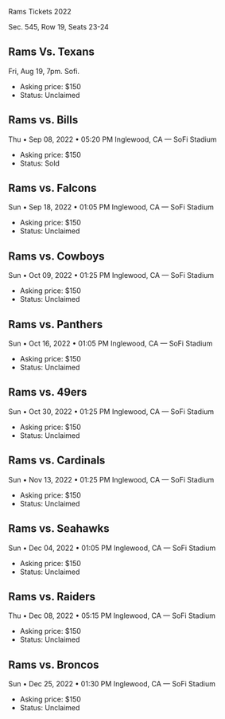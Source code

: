 Rams Tickets 2022

Sec. 545, Row 19, Seats 23-24


## Rams Vs. Texans
Fri, Aug 19, 7pm. Sofi. 
* Asking price: $150
* Status: Unclaimed

## Rams vs. Bills
Thu • Sep 08, 2022 • 05:20 PM Inglewood, CA — SoFi Stadium
* Asking price: $150
* Status: Sold


## Rams vs. Falcons
Sun • Sep 18, 2022 • 01:05 PM Inglewood, CA — SoFi Stadium
* Asking price: $150
* Status: Unclaimed

## Rams vs. Cowboys
Sun • Oct 09, 2022 • 01:25 PM Inglewood, CA — SoFi Stadium
* Asking price: $150
* Status: Unclaimed

## Rams vs. Panthers
Sun • Oct 16, 2022 • 01:05 PM Inglewood, CA — SoFi Stadium
* Asking price: $150
* Status: Unclaimed

## Rams vs. 49ers
Sun • Oct 30, 2022 • 01:25 PM Inglewood, CA — SoFi Stadium
* Asking price: $150
* Status: Unclaimed

## Rams vs. Cardinals
Sun • Nov 13, 2022 • 01:25 PM Inglewood, CA — SoFi Stadium
* Asking price: $150
* Status: Unclaimed

## Rams vs. Seahawks
Sun • Dec 04, 2022 • 01:05 PM Inglewood, CA — SoFi Stadium
* Asking price: $150
* Status: Unclaimed

## Rams vs. Raiders
Thu • Dec 08, 2022 • 05:15 PM Inglewood, CA — SoFi Stadium
* Asking price: $150
* Status: Unclaimed

## Rams vs. Broncos
Sun • Dec 25, 2022 • 01:30 PM Inglewood, CA — SoFi Stadium
* Asking price: $150
* Status: Unclaimed
